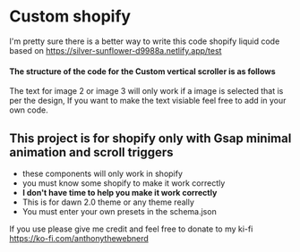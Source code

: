# Custom shopify
I'm pretty sure there is a better way to write this code 
 shopify liquid code based on https://silver-sunflower-d9988a.netlify.app/test 
 
 #### The structure of the code for the Custom vertical scroller is as follows
 The text for image 2 or image 3 will only work if a image is selected that is per the design, If you want to make the text visiable feel free to add in your own code.

## This project is for shopify only with Gsap minimal animation and scroll triggers
- these components will only work in shopify
- you must know some shopify to make it work correctly
- **I don't have time to help you make it work correctly**
- This is for dawn 2.0 theme or any theme really
- You must enter your own presets in the schema.json

If you use please give me credit  and feel free to donate to my ki-fi  https://ko-fi.com/anthonythewebnerd







